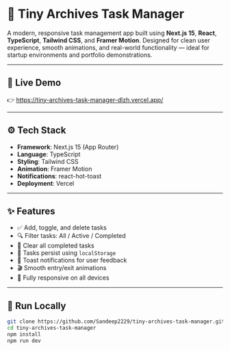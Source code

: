 # 📝 Tiny Archives Task Manager

A modern, responsive task management app built using **Next.js 15**, **React**, **TypeScript**, **Tailwind CSS**, and **Framer Motion**. Designed for clean user experience, smooth animations, and real-world functionality — ideal for startup environments and portfolio demonstrations.

---

## 🔗 Live Demo

👉 https://tiny-archives-task-manager-dlzh.vercel.app/

---

## ⚙️ Tech Stack

- **Framework**: Next.js 15 (App Router)
- **Language**: TypeScript
- **Styling**: Tailwind CSS
- **Animation**: Framer Motion
- **Notifications**: react-hot-toast
- **Deployment**: Vercel

---

## ✨ Features

- ✅ Add, toggle, and delete tasks
- 🔍 Filter tasks: All / Active / Completed
- 🧹 Clear all completed tasks
- 💾 Tasks persist using `localStorage`
- 🎉 Toast notifications for user feedback
- 🎬 Smooth entry/exit animations
- 📱 Fully responsive on all devices

---

## 🧪 Run Locally

```bash
git clone https://github.com/Sandeep2229/tiny-archives-task-manager.git
cd tiny-archives-task-manager
npm install
npm run dev
